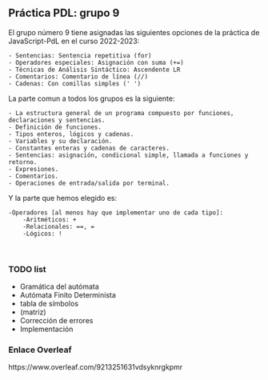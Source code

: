 <h2> Práctica PDL: grupo 9</h2>


El grupo número 9 tiene asignadas las siguientes opciones de la práctica de JavaScript-PdL en el curso 2022-2023:

    - Sentencias: Sentencia repetitiva (for)
    - Operadores especiales: Asignación con suma (+=)
    - Técnicas de Análisis Sintáctico: Ascendente LR
    - Comentarios: Comentario de línea (//)
    - Cadenas: Con comillas simples (' ')

La parte comun a todos los grupos es la siguiente:
	
	- La estructura general de un programa compuesto por funciones, declaraciones y sentencias.
	- Definición de funciones.
	- Tipos enteros, lógicos y cadenas.
	- Variables y su declaración.
	- Constantes enteras y cadenas de caracteres.
	- Sentencias: asignación, condicional simple, llamada a funciones y retorno.
	- Expresiones.
	- Comentarios.
	- Operaciones de entrada/salida por terminal.
 
 Y la parte que hemos elegido es:
 
	-Operadores [al menos hay que implementar uno de cada tipo]:
		-Aritméticos: +
		-Relacionales: ==, =
		-Lógicos: ! 

<br>
<h3>TODO list</h3>
<ul>
	<li>Gramática del autómata
	<li>Autómata Finito Determinista
	<li>tabla de símbolos
	<li>(matriz)
	<li>Corrección de errores
	<li>Implementación	</ul>
	
<h3> Enlace Overleaf</h3>
https://www.overleaf.com/9213251631vdsyknrgkpmr

